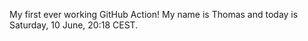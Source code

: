My first ever working GitHub Action!
My name is Thomas and today is Saturday, 10 June, 20:18 CEST. 
